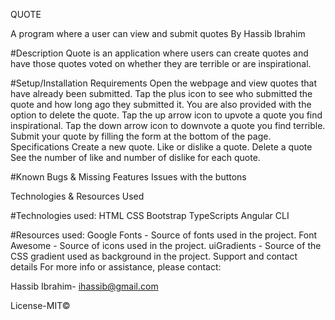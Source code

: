 QUOTE

A program where a user can view and submit quotes
By Hassib Ibrahim

#Description
Quote is an application where users can create quotes and have those quotes voted on whether they are terrible or are inspirational.

#Setup/Installation Requirements
Open the webpage and view quotes that have already been submitted.
Tap the plus icon to see who submitted the quote and how long ago they submitted it. You are also provided with the option to delete the quote.
Tap the up arrow icon to upvote a quote you find inspirational.
Tap the down arrow icon to downvote a quote you find terrible.
Submit your quote by filling the form at the bottom of the page.
Specifications
Create a new quote.
Like or dislike a quote.
Delete a quote
See the number of like and number of dislike for each quote.

#Known Bugs & Missing Features
Issues with the buttons


Technologies & Resources Used

#Technologies used:
HTML
CSS
Bootstrap
TypeScripts
Angular CLI 


#Resources used:
Google Fonts - Source of fonts used in the project.
Font Awesome - Source of icons used in the project.
uiGradients - Source of the CSS gradient used as background in the project.
Support and contact details
For more info or assistance, please contact:

Hassib Ibrahim- ihassib@gmail.com

License-MIT©